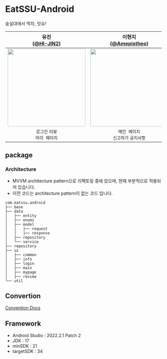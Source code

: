 # EatSSU-Android
숭실대에서 먹자, 잇슈!

| 유진<br/>([@HI-JIN2](https://github.com/HI-JIN2)) | 이현지<br/>([@Amepistheo](https://github.com/Amepistheo)) |
| :---: | :---: |
| <img width="250" src="https://avatars.githubusercontent.com/u/94737714?v=4"/> | <img width="250" src="https://avatars.githubusercontent.com/u/110108243?v=4"/> |
| `로그인` `리뷰`<br/>`마이 페이지`  | `메인 페이지`<br/>`신고하기` `공지사항`|

## package
### Architecture
- MVVM architecture pattern으로 리팩토링 중에 있으며, 현재 부분적으로 적용되어 있습니다.  
- 이전 코드는 architecture pattern이 없는 코드 입니다. 
```
com.eatssu.android
├── base
├── data
│   ├── entity
│   ├── enums
│   ├── model
│   │   ├── request
│   │   ├── response
│   ├── repository
│   └── service
├── repository
├── ui
│   ├── common
│   ├── info
│   ├── login
│   ├── main
│   ├── mypage
│   ├── review
└── util
```

## Convertion
[Convention Docs](https://github.com/EAT-SSU/EatSSU-Android/wiki/Convention)

## Framework
- Android Studio : 2022.2.1 Patch 2
- JDK : 17
- minSDK : 21
- targetSDK : 34
